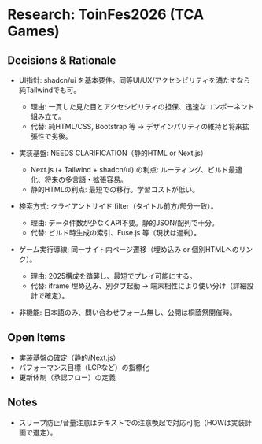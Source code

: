 # Research: ToinFes2026 (TCA Games)

## Decisions & Rationale
- UI指針: shadcn/ui を基本要件。同等UI/UX/アクセシビリティを満たすなら純Tailwindでも可。
  - 理由: 一貫した見た目とアクセシビリティの担保、迅速なコンポーネント組み立て。
  - 代替: 純HTML/CSS, Bootstrap 等 → デザインパリティの維持と将来拡張性で劣後。

- 実装基盤: NEEDS CLARIFICATION（静的HTML or Next.js）
  - Next.js (+ Tailwind + shadcn/ui) の利点: ルーティング、ビルド最適化、将来の多言語・拡張容易。
  - 静的HTMLの利点: 最短での移行。学習コストが低い。

- 検索方式: クライアントサイド filter（タイトル前方/部分一致）。
  - 理由: データ件数が少なくAPI不要。静的JSON/配列で十分。
  - 代替: ビルド時生成の索引、Fuse.js 等（現状は過剰）。

- ゲーム実行導線: 同一サイト内ページ遷移（埋め込み or 個別HTMLへのリンク）。
  - 理由: 2025構成を踏襲し、最短でプレイ可能にする。
  - 代替: iframe 埋め込み、別タブ起動 → 端末相性により使い分け（詳細設計で確定）。

- 非機能: 日本語のみ、問い合わせフォーム無し、公開は桐蔭祭開催時。

## Open Items
- 実装基盤の確定（静的/Next.js）
- パフォーマンス目標（LCPなど）の指標化
- 更新体制（承認フロー）の定義

## Notes
- スリープ防止/音量注意はテキストでの注意喚起で対応可能（HOWは実装計画で選定）。
